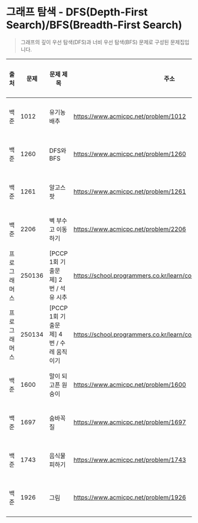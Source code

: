# 그래프 탐색 - DFS(Depth-First Search)/BFS(Breadth-First Search)

> 그래프의 깊이 우선 탐색(DFS)과 너비 우선 탐색(BFS) 문제로 구성된 문제집입니다.

| 출처         | 문제   | 문제 제목                               | 주소                                                             | 정답 코드                            | 난이도   | 정답 여부 |
| ------------ | ------ | --------------------------------------- | ---------------------------------------------------------------- | ------------------------------------ | -------- | --------- |
| 백준         | 1012   | 유기농 배추                             | https://www.acmicpc.net/problem/1012                             | [정답 코드](./0x09/1012.js)          | Silver.2 | ✅        |
| 백준         | 1260   | DFS와 BFS                               | https://www.acmicpc.net/problem/1260                             | [정답 코드](./0x09/1260.js)          | Silver.2 | ✅        |
| 백준         | 1261   | 알고스팟                                | https://www.acmicpc.net/problem/1261                             | [정답 코드](./0x09/1261.js)          | Gold.4   | ❌        |
| 백준         | 2206   | 벽 부수고 이동하기                      | https://www.acmicpc.net/problem/2206                             | [정답 코드](./0x09/2206.js)          | Gold.3   | ✅        |
| 프로그래머스 | 250136 | [PCCP 1회 기출문제] 2번 / 석유 시추     | https://school.programmers.co.kr/learn/courses/30/lessons/250136 | [정답 코드](./0x09/석유시추.js)      | Lv.2     | ✅        |
| 프로그래머스 | 250134 | [PCCP 1회 기출문제] 4번 / 수레 움직이기 | https://school.programmers.co.kr/learn/courses/30/lessons/250134 | [정답 코드](./0x09/수레_움직이기.js) | Lv.3     | ❌        |
| 백준         | 1600   | 말이 되고픈 원숭이                      | https://www.acmicpc.net/problem/1600                             | [정답 코드](./0x09/1600.js)          | Gold.3   | ✅        |
| 백준         | 1697   | 숨바꼭질                                | https://www.acmicpc.net/problem/1697                             | [정답 코드](./0x09/1697.js)          | Silver.1 | ✅        |
| 백준         | 1743   | 음식물 피하기                           | https://www.acmicpc.net/problem/1743                             | [정답 코드](./0x09/1743.js)          | Silver.1 | ✅        |
| 백준         | 1926   | 그림                                    | https://www.acmicpc.net/problem/1926                             | [정답 코드](./0x09/1926.js)          | Silver.1 | ✅        |
